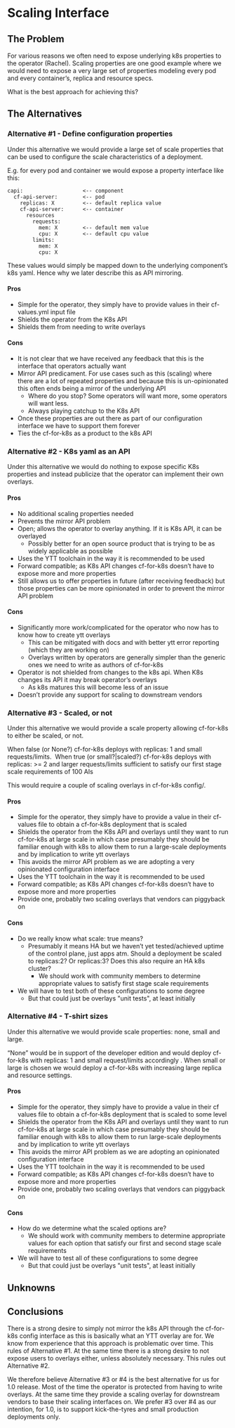 # Scaling Interface

## The Problem

For various reasons we often need to expose underlying k8s properties to the operator (Rachel).  Scaling properties are one good example where we would need to expose a very large set of properties modeling every pod and every container’s, replica and resource specs.

What is the best approach for achieving this?

## The Alternatives

### Alternative #1 - Define configuration properties

Under this alternative we would provide a large set of scale properties that can be used to configure the scale characteristics of a deployment.

E.g. for every pod and container we would expose a property interface like this:

```
capi:                   <-- component 
  cf-api-server:        <-- pod 
    replicas: X         <-- default replica value
    cf-api-server:      <-- container
      resources
        requests:    
          mem: X        <-- default mem value
          cpu: X        <-- default cpu value
        limits: 
          mem: X
          cpu: X
```

These values would simply be mapped down to the underlying component’s k8s yaml.  Hence why we later describe this as API mirroring. 

#### Pros
- Simple for the operator, they simply have to provide values in their cf-values.yml input file
- Shields the operator from the K8s API
- Shields them from needing to write overlays

#### Cons
- It is not clear that we have received any feedback that this is the interface that operators actually want 
- Mirror API predicament.  For use cases such as this (scaling) where there are a lot of repeated properties and because this is un-opinionated this often ends being a mirror of the underlying API
    - Where do you stop?  Some operators will want more, some operators will want less.
    - Always playing catchup to the K8s API
- Once these properties are out there as part of our configuration interface we have to support them forever
- Ties the cf-for-k8s as a product to the k8s API

### Alternative #2 - K8s yaml as an API

Under this alternative we would do nothing to expose specific K8s properties and instead publicize that the operator can implement their own overlays. 

#### Pros
- No additional scaling properties needed 
- Prevents the mirror API problem
- Open; allows the operator to overlay anything.  If it is K8s API, it can be overlayed
    - Possibly better for an open source product that is trying to be as widely applicable as possible
- Uses the YTT toolchain in the way it is recommended to be used
- Forward compatible;  as K8s API changes cf-for-k8s doesn’t have to expose more and more properties
- Still allows us to offer properties in future (after receiving feedback) but those properties can be more opinionated in order to prevent the mirror API problem

#### Cons
- Significantly more work/complicated for the operator who now has to know how to create ytt overlays
    - This can be mitigated with docs and with better ytt error reporting (which they are working on)  
    - Overlays written by operators are generally simpler than the generic ones we need to write as authors of cf-for-k8s
- Operator is not shielded from changes to the k8s api.  When K8s changes its API it may break operator’s overlays
    - As k8s matures this will become less of an issue
- Doesn’t provide any support for scaling to downstream vendors 

### Alternative #3 - Scaled, or not

Under this alternative we would provide a scale property allowing cf-for-k8s to either be scaled, or not.

When false (or None?) cf-for-k8s deploys with replicas: 1 and small requests/limits.  When true (or small?|scaled?) cf-for-k8s deploys with replicas: >= 2 and larger requests/limits sufficient to satisfy our first stage scale requirements of 100 AIs

This would require a couple of scaling overlays in cf-for-k8s config/.

#### Pros
- Simple for the operator, they simply have to provide a value in their cf-values file to obtain a cf-for-k8s deployment that is scaled
- Shields the operator from the K8s API and overlays until they want to run cf-for-k8s at large scale in which case presumably they should be familiar enough with k8s to allow them to run a large-scale deployments and by implication to write ytt overlays
- This avoids the mirror API problem as we are adopting a very opinionated configuration interface
- Uses the YTT toolchain in the way it is recommended to be used
- Forward compatible;  as K8s API changes cf-for-k8s doesn’t have to expose more and more properties
- Provide one, probably two scaling overlays that vendors can piggyback on 

#### Cons
- Do we really know what scale: true means?
    - Presumably it means HA but we haven’t yet tested/achieved uptime of the control plane, just apps atm.  Should a deployment be scaled to replicas:2?  Or replicas:3?  Does this also require an HA k8s cluster?
        - We should work with community members to determine appropriate values to satisfy first stage scale requirements
- We will have to test both of these configurations to some degree
    - But that could just be overlays "unit tests", at least initially

### Alternative #4 - T-shirt sizes

Under this alternative we would provide scale properties: none, small and large.

“None” would be in support of the developer edition and would deploy cf-for-k8s with replicas: 1 and small request/limits accordingly .  When small or large is chosen we would deploy a cf-for-k8s with increasing large replica and resource settings.

#### Pros
- Simple for the operator, they simply have to provide a value in their cf values file to obtain a cf-for-k8s deployment that is scaled to some level
- Shields the operator from the K8s API and overlays until they want to run cf-for-k8s at large scale in which case presumably they should be familiar enough with k8s to allow them to run large-scale deployments and by implication to write ytt overlays
- This avoids the mirror API problem as we are adopting an opinionated configuration interface
- Uses the YTT toolchain in the way it is recommended to be used
- Forward compatible;  as K8s API changes cf-for-k8s doesn’t have to expose more and more properties
- Provide one, probably two scaling overlays that vendors can piggyback on 

#### Cons
- How do we determine what the scaled options are?
    - We should work with community members to determine appropriate values for each option that satisfy our first and second stage scale requirements
- We will have to test all of these configurations to some degree
    - But that could just be overlays "unit tests", at least initially

## Unknowns

## Conclusions
There is a strong desire to simply not mirror the k8s API through the cf-for-k8s config interface as this is basically what an YTT overlay are for.  We know from experience
that this approach is problematic over time.  This rules of Alternative #1.  At the same time there is a strong desire to not expose users to overlays either, 
unless absolutely necessary.  This rules out Alternative #2.

We therefore believe Alternative #3 or #4 is the best alternative for us for 1.0 release.  Most of the time the operator is protected from having to write overlays.
At the same time they provide a scaling overlay for downstream vendors to base their scaling interfaces on.   We prefer #3 over #4 as our intention, for 1.0, is to
support kick-the-tyres and small production deployments only. 
